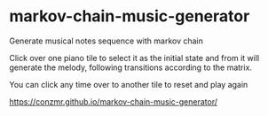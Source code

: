 # markov-chain-music-generator
Generate musical notes sequence with markov chain

Click over one piano tile to select it as the initial state and from it will generate the melody, following transitions according to the matrix. 

You can click any time over to another tile to reset and play again 



https://conzmr.github.io/markov-chain-music-generator/
